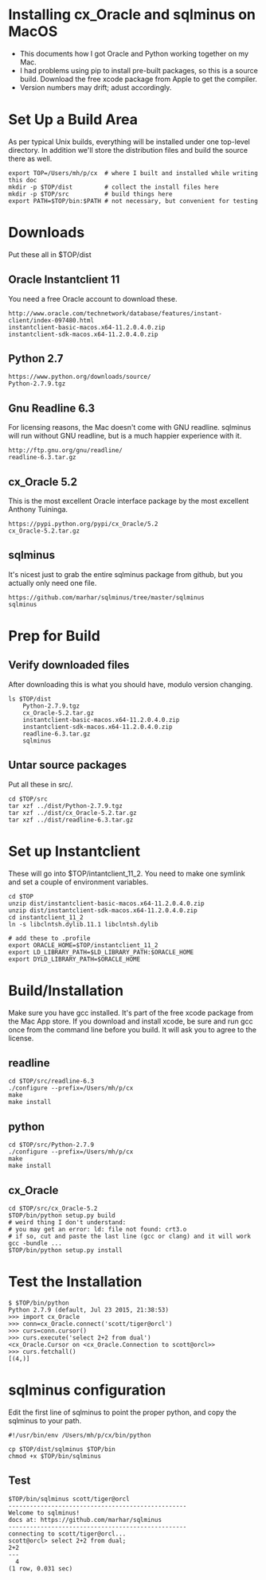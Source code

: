 Installing cx_Oracle and sqlminus on MacOS
==========================================

- This documents how I got Oracle and Python working together on my Mac.
- I had problems using pip to install pre-built packages, so this is a
  source build.  Download the free xcode package from Apple to get the compiler.
- Version numbers may drift; adust accordingly.

Set Up a Build Area
===================

As per typical Unix builds, everything will be installed under one top-level
directory.  In addition we'll store the distribution files and build the
source there as well.


    export TOP=/Users/mh/p/cx  # where I built and installed while writing this doc
    mkdir -p $TOP/dist         # collect the install files here
    mkdir -p $TOP/src          # build things here
    export PATH=$TOP/bin:$PATH # not necessary, but convenient for testing

Downloads
=========

Put these all in $TOP/dist

Oracle Instantclient 11
-----------------------

You need a free Oracle account to download these.

    http://www.oracle.com/technetwork/database/features/instant-client/index-097480.html
    instantclient-basic-macos.x64-11.2.0.4.0.zip
    instantclient-sdk-macos.x64-11.2.0.4.0.zip

Python 2.7
----------

    https://www.python.org/downloads/source/
    Python-2.7.9.tgz

Gnu Readline 6.3
----------------

For licensing reasons, the Mac doesn't come with GNU readline.   sqlminus
will run without GNU readline, but is a much happier experience with it.

    http://ftp.gnu.org/gnu/readline/
    readline-6.3.tar.gz

cx_Oracle 5.2
-------------

This is the most excellent Oracle interface package by the most excellent
Anthony Tuininga.

    https://pypi.python.org/pypi/cx_Oracle/5.2
    cx_Oracle-5.2.tar.gz

sqlminus
--------

It's nicest just to grab the entire sqlminus package from github, but
you actually only need one file.

    https://github.com/marhar/sqlminus/tree/master/sqlminus
    sqlminus

Prep for Build
==============

Verify downloaded files
-----------------------

After downloading this is what you should have, modulo version changing.

    ls $TOP/dist
        Python-2.7.9.tgz
        cx_Oracle-5.2.tar.gz
        instantclient-basic-macos.x64-11.2.0.4.0.zip
        instantclient-sdk-macos.x64-11.2.0.4.0.zip
        readline-6.3.tar.gz
        sqlminus

Untar source packages
---------------------

Put all these in src/.

    cd $TOP/src
    tar xzf ../dist/Python-2.7.9.tgz
    tar xzf ../dist/cx_Oracle-5.2.tar.gz
    tar xzf ../dist/readline-6.3.tar.gz

Set up Instantclient
====================

These will go into $TOP/intantclient_11_2.  You need to make one symlink
and set a couple of environment variables.

    cd $TOP
    unzip dist/instantclient-basic-macos.x64-11.2.0.4.0.zip 
    unzip dist/instantclient-sdk-macos.x64-11.2.0.4.0.zip 
    cd instantclient_11_2
    ln -s libclntsh.dylib.11.1 libclntsh.dylib

    # add these to .profile
    export ORACLE_HOME=$TOP/instantclient_11_2
    export LD_LIBRARY_PATH=$LD_LIBRARY_PATH:$ORACLE_HOME
    export DYLD_LIBRARY_PATH=$ORACLE_HOME

Build/Installation
==================

Make sure you have gcc installed.  It's part of the free xcode package
from the Mac App store.  If you download and install xcode, be sure and
run gcc once from the command line before you build.  It will ask you
to agree to the license.

readline
--------

    cd $TOP/src/readline-6.3
    ./configure --prefix=/Users/mh/p/cx
    make
    make install

python
------

    cd $TOP/src/Python-2.7.9
    ./configure --prefix=/Users/mh/p/cx
    make
    make install

cx_Oracle
---------

    cd $TOP/src/cx_Oracle-5.2
    $TOP/bin/python setup.py build
    # weird thing I don't understand:
    # you may get an error: ld: file not found: crt3.o
    # if so, cut and paste the last line (gcc or clang) and it will work
    gcc -bundle ...
    $TOP/bin/python setup.py install

Test the Installation
=====================

    $ $TOP/bin/python
    Python 2.7.9 (default, Jul 23 2015, 21:38:53) 
    >>> import cx_Oracle
    >>> conn=cx_Oracle.connect('scott/tiger@orcl')
    >>> curs=conn.cursor()
    >>> curs.execute('select 2+2 from dual')
    <cx_Oracle.Cursor on <cx_Oracle.Connection to scott@orcl>>
    >>> curs.fetchall()
    [(4,)]

sqlminus configuration
======================

Edit the first line of sqlminus to point the proper python, and
copy the sqlminus to your path.

    #!/usr/bin/env /Users/mh/p/cx/bin/python

    cp $TOP/dist/sqlminus $TOP/bin
    chmod +x $TOP/bin/sqlminus

Test
----

    $TOP/bin/sqlminus scott/tiger@orcl
    --------------------------------------------------
    Welcome to sqlminus!
    docs at: https://github.com/marhar/sqlminus
    --------------------------------------------------
    connecting to scott/tiger@orcl...
    scott@orcl> select 2+2 from dual;
    2+2 
    --- 
      4 
    (1 row, 0.031 sec)
